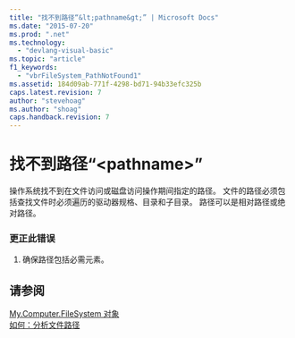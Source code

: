 ```yaml
---
title: "找不到路径“&lt;pathname&gt;” | Microsoft Docs"
ms.date: "2015-07-20"
ms.prod: ".net"
ms.technology: 
  - "devlang-visual-basic"
ms.topic: "article"
f1_keywords: 
  - "vbrFileSystem_PathNotFound1"
ms.assetid: 184d09ab-771f-4298-bd71-94b33efc325b
caps.latest.revision: 7
author: "stevehoag"
ms.author: "shoag"
caps.handback.revision: 7
---
```

# 找不到路径“&lt;pathname&gt;”
操作系统找不到在文件访问或磁盘访问操作期间指定的路径。 文件的路径必须包括查找文件时必须遍历的驱动器规格、目录和子目录。 路径可以是相对路径或绝对路径。  
  
### 更正此错误  
  
1.  确保路径包括必需元素。  
  
## 请参阅  
 [My.Computer.FileSystem 对象](../../visual-basic/language-reference/objects/my-computer-filesystem-object.md)   
 [如何：分析文件路径](../../visual-basic/developing-apps/programming/drives-directories-files/how-to-parse-file-paths.md)